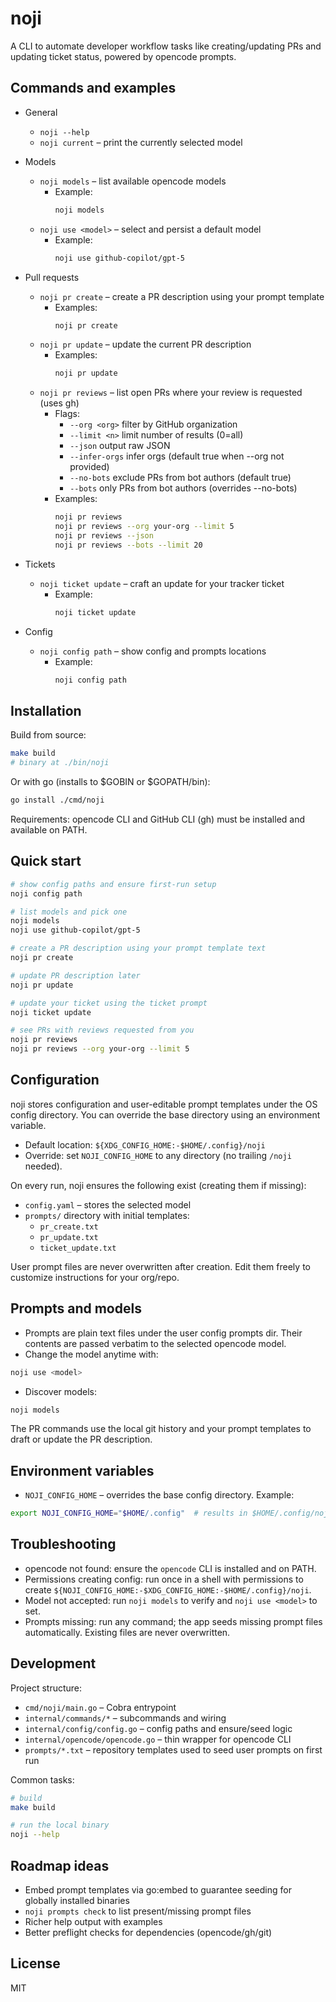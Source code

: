 # noji

A CLI to automate developer workflow tasks like creating/updating PRs and updating ticket status, powered by opencode prompts.

## Commands and examples

- General
  - `noji --help`
  - `noji current` – print the currently selected model

- Models
  - `noji models` – list available opencode models
    - Example:
      ```sh
      noji models
      ```
  - `noji use <model>` – select and persist a default model
    - Example:
      ```sh
      noji use github-copilot/gpt-5
      ```

- Pull requests
  - `noji pr create` – create a PR description using your prompt template
    - Examples:
      ```sh
      noji pr create
      ```
  - `noji pr update` – update the current PR description
    - Examples:
      ```sh
      noji pr update
      ```
  - `noji pr reviews` – list open PRs where your review is requested (uses gh)
    - Flags:
      - `--org <org>` filter by GitHub organization
      - `--limit <n>` limit number of results (0=all)
      - `--json` output raw JSON
      - `--infer-orgs` infer orgs (default true when --org not provided)
      - `--no-bots` exclude PRs from bot authors (default true)
      - `--bots` only PRs from bot authors (overrides --no-bots)
    - Examples:
      ```sh
      noji pr reviews
      noji pr reviews --org your-org --limit 5
      noji pr reviews --json
      noji pr reviews --bots --limit 20
      ```

- Tickets
  - `noji ticket update` – craft an update for your tracker ticket
    - Example:
      ```sh
      noji ticket update
      ```

- Config
  - `noji config path` – show config and prompts locations
    - Example:
      ```sh
      noji config path
      ```

## Installation

Build from source:

```sh
make build
# binary at ./bin/noji
```

Or with go (installs to $GOBIN or $GOPATH/bin):

```sh
go install ./cmd/noji
```

Requirements: opencode CLI and GitHub CLI (gh) must be installed and available on PATH.

## Quick start

```sh
# show config paths and ensure first-run setup
noji config path

# list models and pick one
noji models
noji use github-copilot/gpt-5

# create a PR description using your prompt template text
noji pr create

# update PR description later
noji pr update

# update your ticket using the ticket prompt
noji ticket update

# see PRs with reviews requested from you
noji pr reviews
noji pr reviews --org your-org --limit 5
```

## Configuration

noji stores configuration and user-editable prompt templates under the OS config directory. You can override the base directory using an environment variable.

- Default location: `${XDG_CONFIG_HOME:-$HOME/.config}/noji`
- Override: set `NOJI_CONFIG_HOME` to any directory (no trailing `/noji` needed).

On every run, noji ensures the following exist (creating them if missing):

- `config.yaml` – stores the selected model
- `prompts/` directory with initial templates:
  - `pr_create.txt`
  - `pr_update.txt`
  - `ticket_update.txt`

User prompt files are never overwritten after creation. Edit them freely to customize instructions for your org/repo.

## Prompts and models

- Prompts are plain text files under the user config prompts dir. Their contents are passed verbatim to the selected opencode model.
- Change the model anytime with:

```sh
noji use <model>
```

- Discover models:

```sh
noji models
```

The PR commands use the local git history and your prompt templates to draft or update the PR description.

## Environment variables

- `NOJI_CONFIG_HOME` – overrides the base config directory. Example:

```sh
export NOJI_CONFIG_HOME="$HOME/.config"  # results in $HOME/.config/noji
```

## Troubleshooting

- opencode not found: ensure the `opencode` CLI is installed and on PATH.
- Permissions creating config: run once in a shell with permissions to create `${NOJI_CONFIG_HOME:-$XDG_CONFIG_HOME:-$HOME/.config}/noji`.
- Model not accepted: run `noji models` to verify and `noji use <model>` to set.
- Prompts missing: run any command; the app seeds missing prompt files automatically. Existing files are never overwritten.

## Development

Project structure:

- `cmd/noji/main.go` – Cobra entrypoint
- `internal/commands/*` – subcommands and wiring
- `internal/config/config.go` – config paths and ensure/seed logic
- `internal/opencode/opencode.go` – thin wrapper for opencode CLI
- `prompts/*.txt` – repository templates used to seed user prompts on first run

Common tasks:

```sh
# build
make build

# run the local binary
noji --help
```

## Roadmap ideas

- Embed prompt templates via go:embed to guarantee seeding for globally installed binaries
- `noji prompts check` to list present/missing prompt files
- Richer help output with examples
- Better preflight checks for dependencies (opencode/gh/git)

## License

MIT
